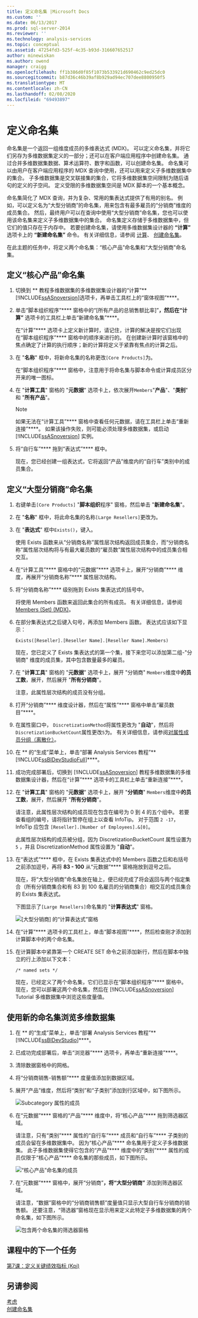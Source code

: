 ```yaml
---
title: 定义命名集 |Microsoft Docs
ms.custom: ''
ms.date: 06/13/2017
ms.prod: sql-server-2014
ms.reviewer: ''
ms.technology: analysis-services
ms.topic: conceptual
ms.assetid: 47254fd3-525f-4c35-b93d-316607652517
author: minewiskan
ms.author: owend
manager: craigg
ms.openlocfilehash: ff1b386d0f85f1073b533921d690462c9ed25dc0
ms.sourcegitcommit: b87d36c46b39af8b929ad94ec707dee8800950f5
ms.translationtype: MT
ms.contentlocale: zh-CN
ms.lasthandoff: 02/08/2020
ms.locfileid: "69493897"
---
```

# <a name="defining-named-sets"></a>定义命名集
  命名集是一个返回一组维度成员的多维表达式 (MDX)。 可以定义命名集，并将它们另存为多维数据集定义的一部分；还可以在客户端应用程序中创建命名集。 通过合并多维数据集数据、算术运算符、数字和函数，可以创建命名集。 命名集可以由用户在客户端应用程序的 MDX 查询中使用，还可以用来定义子多维数据集中的集合。 子多维数据集是交叉联接集的集合，它将多维数据集空间限制为随后语句的定义的子空间。 定义受限的多维数据集空间是 MDX 脚本的一个基本概念。  
  
 命名集简化了 MDX 查询，并为复杂、常用的集表达式提供了有用的别名。 例如，可以定义名为“大型分销商”的命名集，用来包含有最多雇员的“分销商”维度的成员集合。 然后，最终用户可以在查询中使用“大型分销商”命名集，您也可以使用该命名集来定义子多维数据集中的集合。 命名集定义存储于多维数据集中，但它们的值只存在于内存中。 若要创建命名集，请使用多维数据集设计器的 **“计算”** 选项卡上的 **“新建命名集”** 命令。 有关详细信息，请参阅 [计算](multidimensional-models-olap-logical-cube-objects/calculations.md)、 [创建命名集](multidimensional-models/create-named-sets.md)。  
  
 在此主题的任务中，将定义两个命名集：“核心产品”命名集和“大型分销商”命名集。  
  
## <a name="defining-a-core-products-named-set"></a>定义“核心产品”命名集  
  
1.  切换到 ** 教程多维数据集的多维数据集设计器的“计算”**[!INCLUDE[ssASnoversion](../includes/ssasnoversion-md.md)]选项卡，再单击工具栏上的“窗体视图”****。  
  
2.  单击“脚本组织程序”**** 窗格中的“[所有产品的总销售额比率]”****，然后在“计算”**** 选项卡的工具栏上单击“新建命名集”****。  
  
     在“计算”**** 选项卡上定义新计算时，请记住，计算的解决是按它们出现在“脚本组织程序”**** 窗格中的顺序来进行的。 在创建新计算时该窗格中的焦点确定了计算的执行顺序；新的计算将定义于紧靠有焦点的计算之后。  
  
3.  在 "**名称**" 框中，将新命名集的名称更改`[Core Products]`为。  
  
     在“脚本组织程序”**** 窗格中，注意用于将命名集与脚本命令或计算成员区分开来的唯一图标。  
  
4.  在 "**计算工具**" 窗格的 "**元数据**" 选项卡上，依次展开`Members`"**产品**"、"**类别**" 和 "**所有产品**"。  
  
    > [!NOTE]  
    >  如果无法在“计算工具”**** 窗格中查看任何元数据，请在工具栏上单击“重新连接”****。 如果该操作失败，则可能必须处理多维数据集，或启动 [!INCLUDE[ssASnoversion](../includes/ssasnoversion-md.md)] 实例。  
  
5.  将“自行车”**** 拖到“表达式”**** 框中。  
  
     现在，您已经创建一组表达式，它将返回“产品”维度内的“自行车”类别中的成员集合。  
  
## <a name="defining-a-large-resellers-named-set"></a>定义“大型分销商”命名集  
  
1.  右键单击`[Core Products]` "**脚本组织**程序" 窗格，然后单击 "**新建命名集**"。  
  
2.  在 "**名称**" 框中，将此命名集的名称`[Large Resellers]`更改为。  
  
3.  在 "**表达式**" 框中`Exists()`，键入。  
  
     使用 Exists 函数来从“分销商名称”属性层次结构返回成员集合，而“分销商名称”属性层次结构将与有最大雇员数的“雇员数”属性层次结构中的成员集合相交互。  
  
4.  在“计算工具”**** 窗格中的“元数据”**** 选项卡上，展开“分销商”**** 维度，再展开“分销商名称”**** 属性层次结构。  
  
5.  将“分销商名称”**** 级别拖到 Exists 集表达式的括号中。  
  
     将使用 Members 函数来返回此集合的所有成员。 有关详细信息，请参阅 [Members (Set) (MDX)](/sql/mdx/members-set-mdx)。  
  
6.  在部分集表达式之后键入句号，再添加 Members 函数。 表达式应该如下显示：  
  
    ```  
    Exists([Reseller].[Reseller Name].[Reseller Name].Members)  
    ```  
  
     现在，您已定义了 Exists 集表达式的第一个集，接下来您可以添加第二组-"分销商" 维度的成员集，其中包含数量最多的雇员。  
  
7.  在 "**计算工具**" 窗格的 "**元数据**" 选项卡上，展开 "分销商" `Members`维度中**的员工数**，展开，然后展开 "**所有分销商**"。  
  
     注意，此属性层次结构的成员没有分组。  
  
8.  打开“分销商”**** 维度设计器，然后在“属性”**** 窗格中单击“雇员数目”****。  
  
9. 在属性窗口中， `DiscretizationMethod`将属性更改为 "**自动**"，然后将`DiscretizationBucketCount`属性更改`5`为。 有关详细信息，请参阅[对属性成员分组（离散化）](multidimensional-models/attribute-properties-group-attribute-members.md)。  
  
10. 在 ** 的“生成”菜单上，单击“部署 Analysis Services 教程”**[!INCLUDE[ssBIDevStudioFull](../includes/ssbidevstudiofull-md.md)]****。  
  
11. 成功完成部署后，切换到 [!INCLUDE[ssASnoversion](../includes/ssasnoversion-md.md)] 教程多维数据集的多维数据集设计器，然后在“计算”**** 选项卡的工具栏上单击“重新连接”****。  
  
12. 在 "**计算工具**" 窗格的 "**元数据**" 选项卡上，展开 "**分销商**" `Members`维度中**的员工数**，展开，然后展开 "**所有分销商**"。  
  
     请注意，此属性层次结构的成员现在包含在编号为 0 到 4 的五个组中。 若要查看组的编号，请将指针暂停在组上以查看 InfoTip。 对于范围 `2 -17`，InfoTip 应包含 `[Reseller].[Number of Employees].&[0]`。  
  
     此属性层次结构的成员被分组，因为 DiscretizationBucketCount 属性设置为`5` ，并且 DiscretizationMethod 属性设置为 "**自动**"。  
  
13. 在“表达式”**** 框中，在 Exists 集表达式中的 Members 函数之后和右括号之前添加逗号，再将 **83 - 100** 从“元数据”**** 窗格拖放到逗号之后。  
  
     现在，将“大型分销商”命名集放在轴上，便已经完成了将会返回与两个指定集合（所有分销商集合和有 83 到 100 名雇员的分销商集合）相交互的成员集合的 Exists 集表达式。  
  
     下图显示了`[Large Resellers]`命名集的 "**计算表达式**" 窗格。  
  
     ![[大型分销商] 的“计算表达式”窗格](../../2014/tutorials/media/l6-named-set-02.gif "[大型分销商] 的“计算表达式”窗格")  
  
14. 在“计算”**** 选项卡的工具栏上，单击“脚本视图”****，然后检查刚才添加到计算脚本中的两个命名集。  
  
15. 在计算脚本中紧靠第一个 CREATE SET 命令之前添加新行，然后在脚本中独立的行上添加以下文本：  
  
    ```  
    /* named sets */  
    ```  
  
     现在，已经定义了两个命名集，它们已显示在“脚本组织程序”**** 窗格中。 现在，您可以部署这两个命名集，然后在 [!INCLUDE[ssASnoversion](../includes/ssasnoversion-md.md)] Tutorial 多维数据集中浏览这些度量值。  
  
## <a name="browsing-the-cube-by-using-the-new-named-sets"></a>使用新的命名集浏览多维数据集  
  
1.  在 ** 的“生成”菜单上，单击“部署 Analysis Services 教程”**[!INCLUDE[ssBIDevStudio](../includes/ssbidevstudio-md.md)]****。  
  
2.  已成功完成部署后，单击“浏览器”**** 选项卡，再单击“重新连接”****。  
  
3.  清除数据窗格中的网格。  
  
4.  将“分销商销售-销售额”**** 度量值添加到数据区域。  
  
5.  展开“产品”维度，然后将“类别”和“子类别”添加到行区域中，如下图所示。  
  
     ![Subcategory 属性的成员](../../2014/tutorials/media/l6-named-set-03.gif "Subcategory 属性的成员")  
  
6.  在“元数据”**** 窗格的“产品”**** 维度中，将“核心产品”**** 拖到筛选器区域。  
  
     请注意，只有“类别”**** 属性的“自行车”**** 成员和“自行车”**** 子类别的成员会留在多维数据集中。 因为“核心产品”**** 命名集用于定义子多维数据集。 此子多维数据集使得它包含的“产品”**** 维度中的“类别”**** 属性的成员仅限于“核心产品”**** 命名集的那些成员，如下图所示。  
  
     ![“核心产品”命名集的成员](../../2014/tutorials/media/l6-named-set-04.gif "“核心产品”命名集的成员")  
  
7.  在“元数据”**** 窗格中，展开“分销商”****，将“大型分销商”**** 添加到筛选器区域。  
  
     请注意，“数据”窗格中的“分销商销售额”度量值只显示大型自行车分销商的销售额。 还要注意，“筛选器”窗格现在显示用来定义此特定子多维数据集的两个命名集，如下图所示。  
  
     ![包含两个命名集的筛选器窗格](../../2014/tutorials/media/l6-named-set-05.gif "包含两个命名集的筛选器窗格")  
  
## <a name="next-task-in-lesson"></a>课程中的下一个任务  
 [第7课：定义关键绩效指标 &#40;Kpi&#41;](lesson-7-defining-key-performance-indicators-kpis.md)  
  
## <a name="see-also"></a>另请参阅  
 [考虑](multidimensional-models-olap-logical-cube-objects/calculations.md)   
 [创建命名集](multidimensional-models/create-named-sets.md)  
  
  
